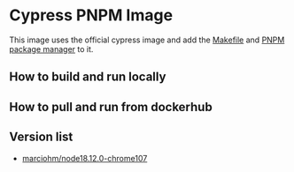 # Cypress PNPM Image

This image uses the official cypress image and add the [Makefile](https://www.gnu.org/software/make/manual/make.html) and [PNPM package manager](https://pnpm.io/) to it.


## How to build and run locally


## How to pull and run from dockerhub

## Version list

- [marciohm/node18.12.0-chrome107]()
